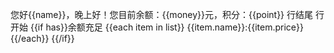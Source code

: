 您好{{name}}，晚上好！您目前余额：{{money}}元，积分：{{point}} 行结尾
行开始 {{if has}}余额充足
{{each item in list}}
{{item.name}}:{{item.price}}
{{/each}}
{{/if}}
